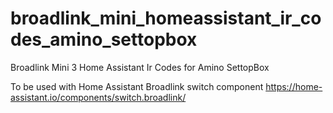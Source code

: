 # broadlink_mini_homeassistant_ir_codes_amino_settopbox
Broadlink Mini 3 Home Assistant Ir Codes for Amino SettopBox

To be used with Home Assistant Broadlink switch component https://home-assistant.io/components/switch.broadlink/
